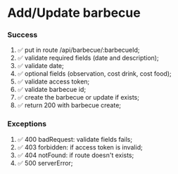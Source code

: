 # Add/Update barbecue

### Success

1. ✅ put in route /api/barbecue/:barbecueId;
2. ✅ validate required fields (date and description);
3. ✅ validate date;
4. ✅ optional fields (observation, cost drink, cost food);
5. ✅ validate access token;
6. ✅ validate barbecue id;
7. ✅ create the barbecue or update if exists;
8. ✅ return 200 with barbecue create;

### Exceptions

1. ✅ 400 badRequest: validate fields fails;
2. ✅ 403 forbidden: if access token is invalid;
3. ✅ 404 notFound: if route doesn't exists;
4. ✅ 500 serverError;
